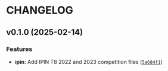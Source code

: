 # CHANGELOG


## v0.1.0 (2025-02-14)

### Features

- **ipin**: Add IPIN T8 2022 and 2023 competition files
  ([`5a684f1`](https://github.com/mgfernan/pnt_datasets/commit/5a684f1c50aecfd65c95719281d52f15cf222f79))
